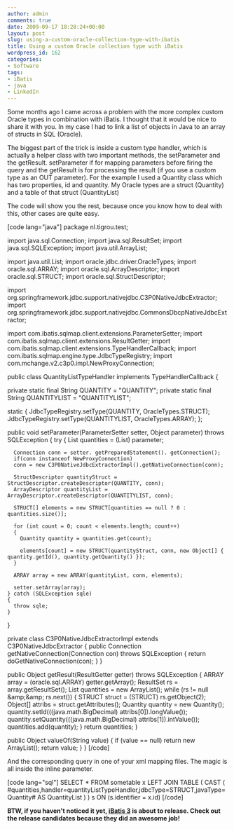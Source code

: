 ```yaml
---
author: admin
comments: true
date: 2009-09-17 18:28:24+00:00
layout: post
slug: using-a-custom-oracle-collection-type-with-ibatis
title: Using a custom Oracle collection type with iBatis
wordpress_id: 162
categories:
- Software
tags:
- iBatis
- java
- LinkedIn
---
```


Some months ago I came across a problem with the more complex custom Oracle types in combination with iBatis. I thought that it would be nice to share it with you. In my case I had to link a list of objects in Java to an array of structs in SQL (Oracle). 

The biggest part of the trick is inside a custom type handler, which is actually a helper class with two important methods, the setParameter and the getResult. setParameter if for mapping parameters before firing the query and the getResult is for processing the result (if you use a custom type as an OUT parameter). For the example I used a Quantity class which has two properties, id and quantity. My Oracle types are a struct (Quantity) and a table of that struct (QuantityList)

The code will show you the rest, because once you know how to deal with this, other cases are quite easy.

[code lang="java"]
package nl.tigrou.test;

import java.sql.Connection;
import java.sql.ResultSet;
import java.sql.SQLException;
import java.util.ArrayList;

import java.util.List;
import oracle.jdbc.driver.OracleTypes;
import oracle.sql.ARRAY;
import oracle.sql.ArrayDescriptor;
import oracle.sql.STRUCT;
import oracle.sql.StructDescriptor;

import org.springframework.jdbc.support.nativejdbc.C3P0NativeJdbcExtractor;
import org.springframework.jdbc.support.nativejdbc.CommonsDbcpNativeJdbcExtractor;

import com.ibatis.sqlmap.client.extensions.ParameterSetter;
import com.ibatis.sqlmap.client.extensions.ResultGetter;
import com.ibatis.sqlmap.client.extensions.TypeHandlerCallback;
import com.ibatis.sqlmap.engine.type.JdbcTypeRegistry;
import com.mchange.v2.c3p0.impl.NewProxyConnection;

public class QuantityListTypeHandler implements TypeHandlerCallback
{
  
  private static final String QUANTITY = "QUANTITY";
  private static final String QUANTITYLIST = "QUANTITYLIST";
  
  static
  {
    JdbcTypeRegistry.setType(QUANTITY, OracleTypes.STRUCT);
    JdbcTypeRegistry.setType(QUANTITYLIST, OracleTypes.ARRAY);
  };  

  public void setParameter(ParameterSetter setter, Object parameter) throws SQLException
  {
    try
    {
      List quantities = (List) parameter;
      
      Connection conn = setter. getPreparedStatement(). getConnection();
      if(conn instanceof NewProxyConnection)
      conn = new C3P0NativeJdbcExtractorImpl().getNativeConnection(conn);
      
      StructDescriptor quantityStruct = StructDescriptor.createDescriptor(QUANTITY, conn);
      ArrayDescriptor quantityList = ArrayDescriptor.createDescriptor(QUANTITYLIST, conn);
      
      STRUCT[] elements = new STRUCT[quantities == null ? 0 : quantities.size()];
      
      for (int count = 0; count < elements.length; count++)
      {
        Quantity quantity = quantities.get(count);
        
        elements[count] = new STRUCT(quantityStruct, conn, new Object[] { quantity.getId(), quantity.getQuantity() });
      }
      
      ARRAY array = new ARRAY(quantityList, conn, elements);
      
      setter.setArray(array);
    } catch (SQLException sqle)
    {
      throw sqle;
    }
  }
  
  private class C3P0NativeJdbcExtractorImpl extends C3P0NativeJdbcExtractor
  {
    public Connection getNativeConnection(Connection con) throws SQLException
    {
      return doGetNativeConnection(con);
    }
  }
  
  public Object getResult(ResultGetter getter) throws SQLException
  {
    ARRAY array = (oracle.sql.ARRAY) getter.getArray();
    ResultSet rs = array.getResultSet();
    List quantities = new ArrayList();
    while (rs != null &amp;amp;&amp;amp; rs.next())
    {
     STRUCT struct = (STRUCT) rs.getObject(2);
     Object[] attribs = struct.getAttributes();
     Quantity quantity = new Quantity();
     quantity.setId(((java.math.BigDecimal) attribs[0]).longValue());
     quantity.setQuantity(((java.math.BigDecimal) attribs[1]).intValue());
     quantities.add(quantity);
    }
    return quantities;
  }
  
  public Object valueOf(String value)
  {
    if (value == null)
      return new ArrayList();
    return value;
  }
}
[/code]

And the corresponding query in one of your xml mapping files. The magic is all inside the inline parameter.

[code lang="sql"]
SELECT * FROM sometable x
LEFT JOIN TABLE (
  CAST
  (
    #quantities,handler=quantityListTypeHandler,jdbcType=STRUCT,javaType=Quantity# AS QuantityList
  )
) s ON (s.identifier = x.id)
[/code]

**BTW, if you haven't noticed it yet, [iBatis 3](http://ibatis.apache.org/) is about to release. Check out the release candidates because they did an awesome job!**


